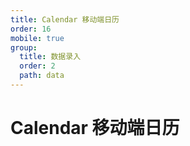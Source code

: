 ```yaml
---
title: Calendar 移动端日历
order: 16
mobile: true
group:
  title: 数据录入
  order: 2
  path: data
---
```


# Calendar 移动端日历

<code src="../demo/Calendar.tsx"></code>
<API src="../src/Calendar.tsx"></API>
